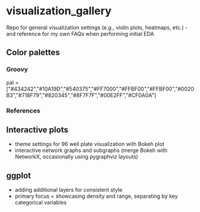 # visualization_gallery
Repo for general visualization settings (e.g., violin plots, heatmaps, etc.) - and reference for my own FAQs when performing initial EDA

## Color palettes

### Groovy

  pal = ["#434242","#10A19D","#540375","#FF7000","#FFBF00","#FFBF00","#0020B3","#718F79","#820345","#8F7F7F","#00E2FF","#CF0A0A"]

### References

## Interactive plots

- theme settings for 96 well plate visualization with Bokeh plot
- interactive network graphs and subgraphs (merge Bokeh with NetworkX, occasionally using pygraphviz layouts)

## ggplot

- adding additional layers for consistent style
- primary focus = showcasing density and range, separating by key categorical variables
